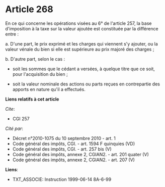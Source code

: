 # Article 268

En ce qui concerne les opérations visées au 6° de l'article 257, la base d'imposition à la taxe sur la valeur ajoutée est
constituée par la différence entre :

a. D'une part, le prix exprimé et les charges qui viennent s'y ajouter, ou la valeur vénale du bien si elle est supérieure au
prix majoré des charges ;

b. D'autre part, selon le cas :

- soit les sommes que le cédant a versées, à quelque titre que ce soit, pour l'acquisition du bien ;

- soit la valeur nominale des actions ou parts reçues en contrepartie des apports en nature qu'il a effectués.

**Liens relatifs à cet article**

_Cite_:

  - CGI 257

_Cité par_:

  - Décret n°2010-1075 du 10 septembre 2010 - art. 1
  - Code général des impôts, CGI. - art. 1594 F quinquies (VD)
  - Code général des impôts, CGI. - art. 257 bis (V)
  - Code général des impôts, annexe 2, CGIAN2. - art. 201 quater (V)
  - Code général des impôts, annexe 2, CGIAN2. - art. 207 (V)

**Liens**:

  - TXT_ASSOCIE: Instruction 1999-06-14 8A-6-99
